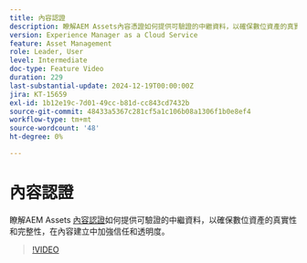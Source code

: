 ```yaml
---
title: 內容認證
description: 瞭解AEM Assets內容憑證如何提供可驗證的中繼資料，以確保數位資產的真實性和完整性。
version: Experience Manager as a Cloud Service
feature: Asset Management
role: Leader, User
level: Intermediate
doc-type: Feature Video
duration: 229
last-substantial-update: 2024-12-19T00:00:00Z
jira: KT-15659
exl-id: 1b12e19c-7d01-49cc-b81d-cc843cd7432b
source-git-commit: 48433a5367c281cf5a1c106b08a1306f1b0e8ef4
workflow-type: tm+mt
source-wordcount: '48'
ht-degree: 0%

---
```



# 內容認證

瞭解AEM Assets [內容認證](https://experienceleague.adobe.com/zh-hant/docs/experience-manager-cloud-service/content/assets/assets-view/content-credentials)如何提供可驗證的中繼資料，以確保數位資產的真實性和完整性，在內容建立中加強信任和透明度。

>[!VIDEO](https://video.tv.adobe.com/v/3441722/?learn=on&enablevpops&captions=chi_hant)

